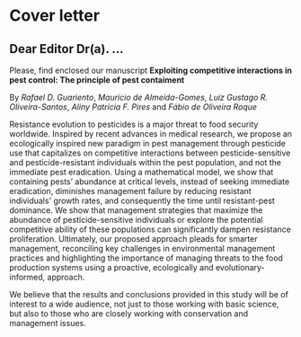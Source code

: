 # Cover letter

## Dear Editor Dr(a). ...

Please, find enclosed our manuscript **Exploiting competitive interactions in pest control: The principle of pest contaiment**

By *Rafael D. Guariento*, *Maurício de Almeida-Gomes*, *Luiz Gustago R. Oliveira-Santos*, *Aliny Patrícia F. Pires* and *Fábio de Oliveira Roque*

Resistance evolution to pesticides is a major threat to food security worldwide. Inspired by recent advances in medical research, we propose an ecologically inspired new paradigm in pest management through pesticide use that capitalizes on competitive interactions between pesticide-sensitive and pesticide-resistant individuals within the pest population, and not the immediate pest eradication. Using a mathematical model, we show that containing pests’ abundance at critical levels, instead of seeking immediate eradication, diminishes management failure by reducing resistant individuals' growth rates, and consequently the time until resistant-pest dominance. We show that management strategies that maximize the abundance of pesticide-sensitive individuals or explore the potential competitive ability of these populations can significantly dampen resistance proliferation. Ultimately, our proposed approach pleads for smarter management, reconciling key challenges in environmental management practices and highlighting the importance of managing threats to the food production systems using a proactive, ecologically and evolutionary-informed, approach.

We believe that the results and conclusions provided in this study will be of interest to a wide audience, not just to those working with basic science, but also to those who are closely working with conservation and management issues.


